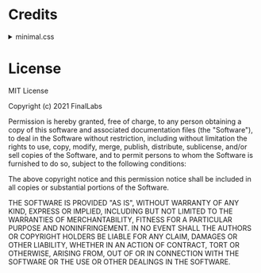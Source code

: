 # Credits
<details>
    <summary>minimal.css</summary>
    
```css
/*!
 *
 * bttn.css - https://raw.githubusercontent.com/ganapativs/bttn.css/master/dist/standalone/minimal.css
 * Version - 0.2.4
 * Demo: https://bttn.surge.sh
 *
 * Licensed under the MIT license - http://opensource.org/licenses/MIT
 *
 * Copyright (c) 2016 Ganapati V S (@ganapativs)
 *
 */
/* standalone - .bttn-minimal */
.bttn-default {
    color: #fff;
  }
  .bttn-primary,
  .bttn,
  .bttn-lg,
  .bttn-md,
  .bttn-sm,
  .bttn-xs {
    color: #1d89ff;
  }
  .bttn-warning {
    color: #feab3a;
  }
  .bttn-danger {
    color: #ff5964;
  }
  .bttn-success {
    color: #28b78d;
  }
  .bttn-royal {
    color: #bd2df5;
  }
  .bttn,
  .bttn-lg,
  .bttn-md,
  .bttn-sm,
  .bttn-xs {
    margin: 0;
    padding: 0;
    border-width: 0;
    border-color: transparent;
    background: transparent;
    font-weight: 400;
    cursor: pointer;
    position: relative;
  }
  .bttn-lg {
    padding: 8px 15px;
    font-size: 24px;
    font-family: 'Montserrat', sans-serif;
  }
  .bttn-md {
    font-size: 20px;
    font-family: 'Montserrat', sans-serif;
    padding: 5px 12px;
  }
  .bttn-sm {
    padding: 4px 10px;
    font-size: 16px;
    font-family: 'Montserrat', sans-serif;
  }
  .bttn-xs {
    padding: 3px 8px;
    font-size: 12px;
    font-family: inherit;
  }
  .bttn-minimal {
    margin: 0;
    padding: 0;
    border-width: 0;
    border-color: transparent;
    background: transparent;
    font-weight: 400;
    cursor: pointer;
    position: relative;
    /*text-shadow: 0px 0px 2px rgb(40, 40, 40); /**/
    font-size: 20px;
    font-family: 'Montserrat', sans-serif;
    padding: 5px 12px;
    overflow: hidden;
    border-width: 0;
    border-radius: 4px;
    background: transparent;
    color: #fff;
    -webkit-transition: all 0.5s cubic-bezier(0.02, 0.01, 0.47, 1);
    transition: all 0.5s cubic-bezier(0.02, 0.01, 0.47, 1);
  }
  .bttn-minimal:after {
    position: absolute;
    bottom: 0;
    left: 10px;
    width: calc(100% - 20px);
    height: 1px;
    background: currentColor;
    content: '';
    opacity: 0.65;
    -webkit-transition: opacity 0.5s cubic-bezier(0.02, 0.01, 0.47, 1), -webkit-transform 0.5s cubic-bezier(0.02, 0.01, 0.47, 1);
    transition: opacity 0.5s cubic-bezier(0.02, 0.01, 0.47, 1), -webkit-transform 0.5s cubic-bezier(0.02, 0.01, 0.47, 1);
    transition: transform 0.5s cubic-bezier(0.02, 0.01, 0.47, 1), opacity 0.5s cubic-bezier(0.02, 0.01, 0.47, 1);
    transition: transform 0.5s cubic-bezier(0.02, 0.01, 0.47, 1), opacity 0.5s cubic-bezier(0.02, 0.01, 0.47, 1), -webkit-transform 0.5s cubic-bezier(0.02, 0.01, 0.47, 1);
  }
  .bttn-minimal:before {
    position: absolute;
    bottom: 0;
    left: 10px;
    width: calc(100% - 20px);
    height: 1px;
    background: currentColor;
    content: '';
    opacity: 0.65;
    -webkit-transition: opacity 0.5s cubic-bezier(0.02, 0.01, 0.47, 1), -webkit-transform 0.5s cubic-bezier(0.02, 0.01, 0.47, 1);
    transition: opacity 0.5s cubic-bezier(0.02, 0.01, 0.47, 1), -webkit-transform 0.5s cubic-bezier(0.02, 0.01, 0.47, 1);
    transition: transform 0.5s cubic-bezier(0.02, 0.01, 0.47, 1), opacity 0.5s cubic-bezier(0.02, 0.01, 0.47, 1);
    transition: transform 0.5s cubic-bezier(0.02, 0.01, 0.47, 1), opacity 0.5s cubic-bezier(0.02, 0.01, 0.47, 1), -webkit-transform 0.5s cubic-bezier(0.02, 0.01, 0.47, 1);
  }
  .bttn-minimal:hover,
  .bttn-minimal:focus {
    /*  text-shadow: 0px 0px 0px rgb(40, 40, 40); /**/
    opacity: 0.9;
  }
  .bttn-minimal:hover:after,
  .bttn-minimal:focus:after {
    opacity: 1;
    -webkit-transform: translateX(-10px) rotate(0.001deg);
            transform: translateX(-10px) rotate(0.001deg);
  }
  .bttn-minimal:hover:before,
  .bttn-minimal:focus:before {
    opacity: 1;
    -webkit-transform: translateX(10px) rotate(0.001deg);
            transform: translateX(10px) rotate(0.001deg);
  }
  .bttn-minimal.bttn-xs {
    padding: 3px 8px;
    font-size: 12px;
    font-family: 'Montserrat', sans-serif;
  }
  .bttn-minimal.bttn-sm {
    padding: 4px 10px;
    font-size: 16px;
    font-family: 'Montserrat', sans-serif;
  }
  .bttn-minimal.bttn-md {
    font-size: 20px;
    font-family: 'Montserrat', sans-serif;
    padding: 5px 12px;
  }
  .bttn-minimal.bttn-lg {
    padding: 8px 15px;
    font-size: 30px;
    font-family: 'Montserrat', sans-serif;
  }
  .bttn-minimal.bttn-default {
    color: #fff;
  }
  .bttn-minimal.bttn-primary {
    color: white;
  }
  .bttn-minimal.bttn-warning {
    color: rgb(255, 255, 255);
    font-weight: bold;
  }
  .bttn-minimal.bttn-danger {
    color: #ff5964;
  }
  .bttn-minimal.bttn-success {
    color: #28b78d;
  }
  .bttn-minimal.bttn-royal {
    color: #bd2df5;
  }
```

**Originally From: https://bttn.surge.sh/**

</details>

# License

MIT License

Copyright (c) 2021 FinalLabs

Permission is hereby granted, free of charge, to any person obtaining a copy
of this software and associated documentation files (the "Software"), to deal
in the Software without restriction, including without limitation the rights
to use, copy, modify, merge, publish, distribute, sublicense, and/or sell
copies of the Software, and to permit persons to whom the Software is
furnished to do so, subject to the following conditions:

The above copyright notice and this permission notice shall be included in all
copies or substantial portions of the Software.

THE SOFTWARE IS PROVIDED "AS IS", WITHOUT WARRANTY OF ANY KIND, EXPRESS OR
IMPLIED, INCLUDING BUT NOT LIMITED TO THE WARRANTIES OF MERCHANTABILITY,
FITNESS FOR A PARTICULAR PURPOSE AND NONINFRINGEMENT. IN NO EVENT SHALL THE
AUTHORS OR COPYRIGHT HOLDERS BE LIABLE FOR ANY CLAIM, DAMAGES OR OTHER
LIABILITY, WHETHER IN AN ACTION OF CONTRACT, TORT OR OTHERWISE, ARISING FROM,
OUT OF OR IN CONNECTION WITH THE SOFTWARE OR THE USE OR OTHER DEALINGS IN THE
SOFTWARE.

